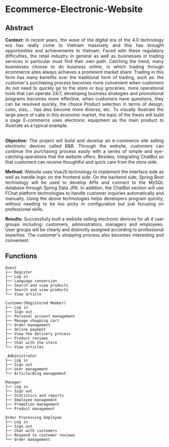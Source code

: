 # Ecommerce-Electronic-Website

## Abstract
 <div align="justify"> 
<b>Context:</b> In recent years, the wave of the digital era of the 4.0 technology era has really come to Vietnam massively and this has brought opportunities and achievements to Vietnam. Faced with these regulatory difficulties, the retail industry in general as well as businesses in trading services in particular must find their own path. Catching the trend, many businesses choose to do business online, in which trading through ecommerce sites always achieves a prominent market share. Trading in this form has many benefits over the traditional form of trading, such as: the customer's purchasing process becomes more convenient when customers do not need to quickly go to the store or buy groceries. more operational tools that can operate 24/7, developing business strategies and promotional programs becomes more effective, when customers have questions, they can be resolved quickly, the choice Product selection in terms of design, color, size,... has also become more diverse, etc. To visually illustrate the large piece of cake in this economic market, the topic of the thesis will build a page E-commerce uses electronic equipment as the main product to illustrate as a typical example.

<b><br>Objective:</b> The project will build and develop an e-commerce site selling electronic devices called B&B. Through the website, customers can continue the purchasing process easily with a series of simple and eye-catching operations that the website offers. Besides, integrating ChatBot so that customers can receive thoughtful and quick care from the store side. 

**Method:** Website uses VueJS technology to implement the interface side as well as handle logic on the frontend side. On the backend side, Spring Boot technology will be used to develop APIs and connect to the MySQL database through Spring Data JPA. In addition, the ChatBot section will use FChat platform technologies to handle customer inquiries automatically and manually. Using the above technologies helps developers program quickly, without needing to be too picky in configuration but just focusing on professional skills. 

**Results:** Successfully built a website selling electronic devices for all 4 user groups including: customers, administrators, managers and employees. User groups will be clearly and distinctly assigned according to professional expertise. The customer's shopping process also becomes interesting and convenient. 
</div>

## Functions
    Guest
    ├── Register                   
    ├── Log in                    
    ├── Language conversion                     
    ├── Search and view products                    
    ├── Search and view products                    
    └── View article

    Customer(Registered Member)
    ├── Log in                   
    ├── Sign out                   
    ├── Personal account management                     
    ├── Manage shopping cart                    
    ├── Order management 
    ├── Online payment
    ├── View the delivery process
    ├── Product reviews
    ├── Chat with the store
    └── View articles

     Administrator
    ├── Log in                   
    ├── Sign out                   
    ├── User management                   
    └── Article/Blog management

    Manager
    ├── Log in                   
    ├── Sign out                   
    ├── Statistics and reports
    ├── Employee management                   
    ├── Promotion management
    └── Product management
    
    Order Processing Employee
    ├── Log in                   
    ├── Sign out                   
    ├── Chat with customers
    ├── Respond to customer reviews                   
    └── Order management

